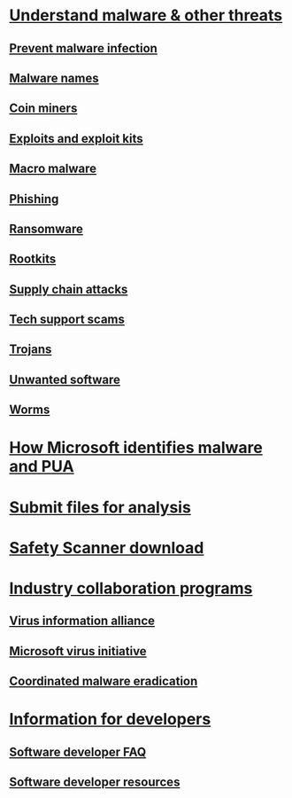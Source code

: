 # [Understand malware & other threats](index.md)

## [Prevent malware infection](prevent-malware-infection.md)

## [Malware names](malware-naming.md)

## [Coin miners](coinminer-malware.md)

## [Exploits and exploit kits](exploits-malware.md)

## [Macro malware](macro-malware.md)

## [Phishing](phishing.md)

## [Ransomware](ransomware-malware.md)

## [Rootkits](rootkits-malware.md)

## [Supply chain attacks](supply-chain-malware.md)

## [Tech support scams](support-scams.md)

## [Trojans](trojans-malware.md)

## [Unwanted software](unwanted-software.md)

## [Worms](worms-malware.md)

# [How Microsoft identifies malware and PUA](criteria.md)

# [Submit files for analysis](submission-guide.md)

# [Safety Scanner download](safety-scanner-download.md)

# [Industry collaboration programs](cybersecurity-industry-partners.md)

## [Virus information alliance](virus-information-alliance-criteria.md)

## [Microsoft virus initiative](virus-initiative-criteria.md)

## [Coordinated malware eradication](coordinated-malware-eradication.md)

# [Information for developers](developer-info.md)

## [Software developer FAQ](developer-faq.md)

## [Software developer resources](developer-resources.md)
